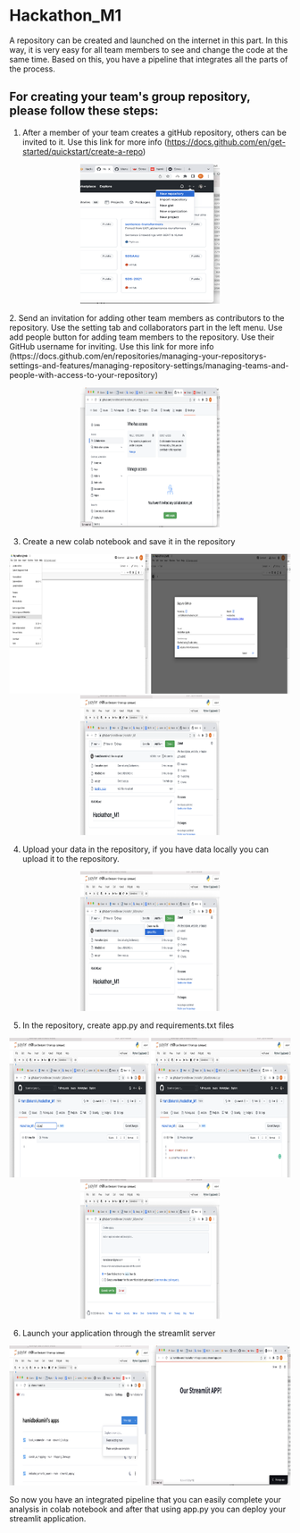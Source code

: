 # Hackathon_M1
A repository can be created and launched on the internet in this part. In this way, it is very easy for all team members to see and change the code at the same time. Based on this, you have a pipeline that integrates all the parts of the process.

## For creating your team's group repository, please follow these steps:
1. After a member of your team creates a gitHub repository, others can be invited to it.
Use this link for more info (https://docs.github.com/en/get-started/quickstart/create-a-repo)

<p align="center">
    <img src="https://github.com/HamidBekamiri/Hackathon_M1/blob/main/images/image_1.png" width="250" height="250">
</p>
2. Send an invitation for adding other team members as contributors to the repository. Use the setting tab and collaborators part in the left menu. Use add people button for adding team members to the repository. Use their GitHub username for inviting. Use this link for more info  (https://docs.github.com/en/repositories/managing-your-repositorys-settings-and-features/managing-repository-settings/managing-teams-and-people-with-access-to-your-repository)

<p align="center">
    <img src="https://github.com/HamidBekamiri/Hackathon_M1/blob/main/images/image_2.png" width="250" height="250">
</p>

3. Create a new colab notebook and save it in the repository


<p align="center">
    <img src="https://github.com/HamidBekamiri/Hackathon_M1/blob/main/images/image_3.png" width="250" height="250">
    <img src="https://github.com/HamidBekamiri/Hackathon_M1/blob/main/images/image_3_2.png" width="250" height="250">
    <img src="https://github.com/HamidBekamiri/Hackathon_M1/blob/main/images/image_3_3.png" width="250" height="250">
</p>




4. Upload your data in the repository, if you have data locally you can upload it to the repository.

<p align="center">
    <img src="https://github.com/HamidBekamiri/Hackathon_M1/blob/main/images/image_4.png" width="250" height="250">
</p>


5. In the repository, create app.py and requirements.txt files


<p align="center">
    <img src="https://github.com/HamidBekamiri/Hackathon_M1/blob/main/images/image_5.png" width="250" height="250">
    <img src="https://github.com/HamidBekamiri/Hackathon_M1/blob/main/images/image_7.png" width="250" height="250">
    <img src="https://github.com/HamidBekamiri/Hackathon_M1/blob/main/images/image_6.png" width="250" height="250">

</p>


6. Launch your application through the streamlit server

<p align="center">
    <img src="https://github.com/HamidBekamiri/Hackathon_M1/blob/main/images/image_9.png" width="250" height="250">
    <img src="https://github.com/HamidBekamiri/Hackathon_M1/blob/main/images/image_10.png" width="250" height="250">

</p>



So now you have an integrated pipeline that you can easily complete your analysis in colab notebook and after that using app.py you can deploy your streamlit application.
